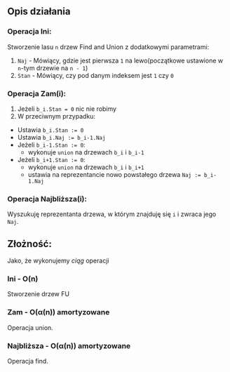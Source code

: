 ## Opis działania

### Operacja Ini:

Stworzenie lasu `n` drzew Find and Union z dodatkowymi parametrami:

1. `Naj` - Mówiący, gdzie jest pierwsza `1` na lewo(początkowe ustawione w `n`-tym drzewie na `n - 1`)
1. `Stan` - Mówiący, czy pod danym indeksem jest `1` czy `0`

### Operacja Zam(i):

1. Jeżeli `b_i.Stan = 0` nic nie robimy
2. W przeciwnym przypadku:

- Ustawia `b_i.Stan := 0`
- Ustawia `b_i.Naj := b_i-1.Naj`
- Jeżeli `b_i-1.Stan := 0`:
  - wykonuje `union` na drzewach `b_i` i `b_i-1`
- Jeżeli `b_i+1.Stan := 0`:
  - wykonuje `union` na drzewach `b_i` i `b_i+1`
  - ustawia na reprezentancie nowo powstałego drzewa `Naj := b_i-1.Naj`

### Operacja Najbliższa(i):

Wyszukuję reprezentanta drzewa, w którym znajduję się `i` i zwraca jego `Naj`.

## Złożność:

Jako, że wykonujemy _ciąg_ operacji

### Ini - O(n)

Stworzenie drzew FU

### Zam - O(α(n)) amortyzowane

Operacja union.

### Najbliższa - O(α(n)) amortyzowane

Operacja find.
